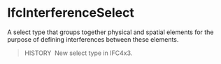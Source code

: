 # IfcInterferenceSelect

A select type that groups together physical and spatial elements for the purpose of defining interferences between these elements.

> HISTORY  New select type in IFC4x3.
